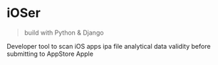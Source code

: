 # iOSer
> build with Python & Django 

Developer tool to scan iOS apps ipa file analytical data validity before submitting to AppStore Apple
